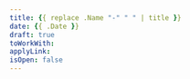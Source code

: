 ```yaml
---
title: {{ replace .Name "-" " " | title }}
date: {{ .Date }}
draft: true
toWorkWith:
applyLink:
isOpen: false
---
```

